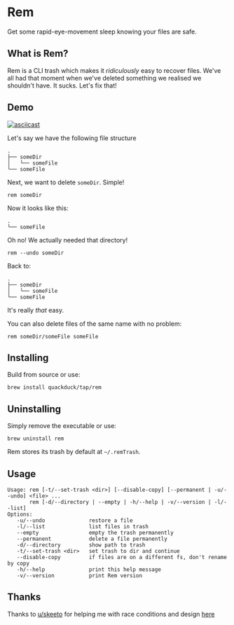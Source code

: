 # Rem

Get some rapid-eye-movement sleep knowing your files are safe.

## What is Rem?

Rem is a CLI trash which makes it _ridiculously_ easy to recover files. We've all had that moment when we've deleted something we realised we shouldn't have. It sucks. Let's fix that!

## Demo

[![asciicast](https://asciinema.org/a/390479.svg)](https://asciinema.org/a/390479?speed=2)

Let's say we have the following file structure
```text
.
├── someDir
│   └── someFile
└── someFile
```

Next, we want to delete `someDir`. Simple!

```shell
rem someDir
```

Now it looks like this:
```text
.
└── someFile
```
Oh no! We actually needed that directory!
```shell
rem --undo someDir
```
Back to:
```text
.
├── someDir
│   └── someFile
└── someFile
```
It's really _that_ easy.

You can also delete files of the same name with no problem:
```shell
rem someDir/someFile someFile
```

## Installing
Build from source or use:
```shell
brew install quackduck/tap/rem
```
## Uninstalling
Simply remove the executable or use:
```shell
brew uninstall rem
```

Rem stores its trash by default at `~/.remTrash`.

## Usage

```text
Usage: rem [-t/--set-trash <dir>] [--disable-copy] [--permanent | -u/--undo] <file> ...
       rem [-d/--directory | --empty | -h/--help | -v/--version | -l/--list]
Options:
   -u/--undo              restore a file
   -l/--list              list files in trash
   --empty                empty the trash permanently
   --permanent            delete a file permanently
   -d/--directory         show path to trash
   -t/--set-trash <dir>   set trash to dir and continue
   --disable-copy         if files are on a different fs, don't rename by copy
   -h/--help              print this help message
   -v/--version           print Rem version
```

## Thanks

Thanks to [u/skeeto](https://www.reddit.com/user/skeeto/) for helping me with race conditions and design [here](https://www.reddit.com/r/golang/comments/lixr6k/rem_the_trash_cli_that_makes_it_ridiculously_easy/gn7z86z?utm_source=share&utm_medium=web2x&context=3)


